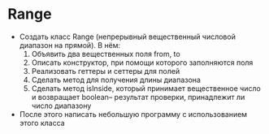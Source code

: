 # Range

 - Создать класс Range (непрерывный вещественный числовой
диапазон на прямой). В нём:
   1. Объявить два вещественных поля from, to
   2. Описать конструктор, при помощи которого заполняются
      поля
   3. Реализовать геттеры и сеттеры для полей
   4. Сделать метод для получения длины диапазона
   5. Сделать метод isInside, который принимает
      вещественное число и возвращает boolean– результат
      проверки, принадлежит ли число диапазону
 - После этого написать небольшую программу с
      использованием этого класса